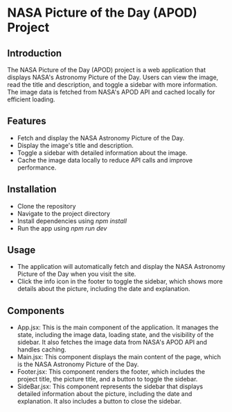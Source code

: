 # NASA Picture of the Day (APOD) Project

## Introduction

The NASA Picture of the Day (APOD) project is a web application that displays NASA's Astronomy Picture of the Day. Users can view the image, read the title and description, and toggle a sidebar with more information. The image data is fetched from NASA's APOD API and cached locally for efficient loading.

## Features

- Fetch and display the NASA Astronomy Picture of the Day.
- Display the image's title and description.
- Toggle a sidebar with detailed information about the image.
- Cache the image data locally to reduce API calls and improve performance.

## Installation
- Clone the repository
- Navigate to the project directory
- Install dependencies using *npm install*
- Run the app using *npm run dev*

## Usage
- The application will automatically fetch and display the NASA Astronomy Picture of the Day when you visit the site.
- Click the info icon in the footer to toggle the sidebar, which shows more details about the picture, including the date and explanation.

## Components
- App.jsx:
    This is the main component of the application. It manages the state, including the image data, loading state, and the visibility of the sidebar. It also fetches the image data from NASA's APOD API and handles caching.
- Main.jsx:
    This component displays the main content of the page, which is the NASA Astronomy Picture of the Day.
- Footer.jsx:
    This component renders the footer, which includes the project title, the picture title, and a button to toggle the sidebar.
- SideBar.jsx:
    This component represents the sidebar that displays detailed information about the picture, including the date and explanation. It also includes a button to close the sidebar.





